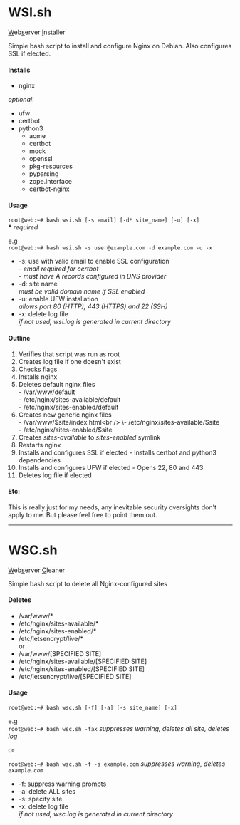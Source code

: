 # WSI.sh
<ins>W</ins>eb<ins>s</ins>erver <ins>I</ins>nstaller

Simple bash script to install and configure Nginx on Debian. Also configures SSL if elected.

#### Installs
- nginx

*optional*:
- ufw
- certbot
- python3
  - acme 
  - certbot
  - mock 
  - openssl 
  - pkg-resources 
  - pyparsing 
  - zope.interface
  - certbot-nginx

#### Usage

`root@web:~# bash wsi.sh [-s email] [-d* site_name] [-u] [-x]`<br />
**\*** *required*

e.g<br />
`root@web:~# bash wsi.sh -s user@example.com -d example.com -u -x`

- -s: use with valid email to enable SSL configuration<br />
      - *email required for certbot*<br />
      - *must have A records configured in DNS provider*
- -d: site name<br />
      *must be valid domain name if SSL enabled*
- -u: enable UFW installation<br />
      *allows port 80 (HTTP), 443 (HTTPS) and 22 (SSH)*
- -x: delete log file<br />
      *if not used, wsi.log is generated in current directory*

#### Outline


1. Verifies that script was run as root
2. Creates log file if one doesn't exist
3. Checks flags
4. Installs nginx
5. Deletes default nginx files<br />
  \- /var/www/default<br />
  \- /etc/nginx/sites-available/default<br />
  \- /etc/nginx/sites-enabled/default<br />
6. Creates new generic nginx files<br />
  \- /var/www/$site/index.html<br />
  \- /etc/nginx/sites-available/$site<br />
  \- /etc/nginx/sites-enabled/$site<br />
7. Creates *sites-available* to *sites-enabled* symlink
8. Restarts nginx
9. Installs and configures SSL if elected
  \- Installs certbot and python3 dependencies
11. Installs and configures UFW if elected
  \- Opens 22, 80 and 443
12. Deletes log file if elected


#### Etc:
This is really just for my needs, any inevitable security oversights don't apply to me. But please feel free to point them out.

---

# WSC.sh
<ins>W</ins>eb<ins>s</ins>erver <ins>C</ins>leaner

Simple bash script to delete all Nginx-configured sites

#### Deletes
- /var/www/*
- /etc/nginx/sites-available/*
- /etc/nginx/sites-enabled/*
- /etc/letsencrypt/live/*<br />
or<br />
- /var/www/[SPECIFIED SITE]
- /etc/nginx/sites-available/[SPECIFIED SITE]
- /etc/nginx/sites-enabled/[SPECIFIED SITE]
- /etc/letsencrypt/live/[SPECIFIED SITE]

#### Usage
`root@web:~# bash wsc.sh [-f] [-a] [-s site_name] [-x]`<br />

e.g<br />
`root@web:~# bash wsc.sh -fax`
*suppresses warning, deletes all site, deletes log*

or

`root@web:~# bash wsc.sh -f -s example.com`
*suppresses warning, deletes `example.com`*

- -f: suppress warning prompts<br />
- -a: delete ALL sites<br />
- -s: specify site<br />
- -x: delete log file<br />
      *if not used, wsc.log is generated in current directory*


